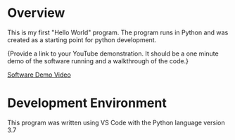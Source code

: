 # Overview

This is my first "Hello World" program.  The program runs in Python and was created as a starting point for python development.  


{Provide a link to your YouTube demonstration.  It should be a one minute demo of the software running and a walkthrough of the code.}

[Software Demo Video](https://youtu.be/2f4HgdPzsGI)

# Development Environment

This program was written using VS Code with the Python language version 3.7

